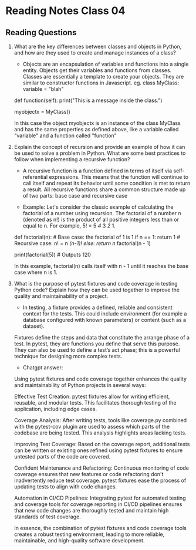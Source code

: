 # Reading Notes Class 04

## Reading Questions

1. What are the key differences between classes and objects in Python, and how are they used to create and manage instances of a class?

    * Objects are an encapsulation of variables and functions into a single entity. Objects get their variables and functions from classes. Classes are essentially a template to create your objects. They are similar to constructor functions in Javascript. eg.
    class MyClass:
    variable = "blah"

    def function(self):
        print("This is a message inside the class.")

    myobjectx = MyClass()

    In this case the object myobjectx is an instance of the class MyClass and has the same properties as defined above, like a variable called "variable" and a function called "function"

2. Explain the concept of recursion and provide an example of how it can be used to solve a problem in Python. What are some best practices to follow when implementing a recursive function?

    * A recursive function is a function defined in terms of itself via self-referential expressions. This means that the function will continue to call itself and repeat its behavior until some condition is met to return a result. All recursive functions share a common structure made up of two parts: base case and recursive case

    * Example: Let's consider the classic example of calculating the factorial of a number using recursion. The factorial of a number n (denoted as n!) is the product of all positive integers less than or equal to n. For example, 5! = 5 *4* 3 *2* 1.

    def factorial(n):
        # Base case: the factorial of 1 is 1
        if n == 1:
            return 1
        # Recursive case: n! = n *(n-1)!
        else:
            return n* factorial(n - 1)

    print(factorial(5))  # Outputs 120

    In this example, factorial(n) calls itself with n - 1 until it reaches the base case where n is 1.

3. What is the purpose of pytest fixtures and code coverage in testing Python code? Explain how they can be used together to improve the quality and maintainability of a project.

    * In testing, a fixture provides a defined, reliable and consistent context for the tests. This could include environment (for example a database configured with known parameters) or content (such as a dataset).

    Fixtures define the steps and data that constitute the arrange phase of a test. In pytest, they are functions you define that serve this purpose. They can also be used to define a test’s act phase; this is a powerful technique for designing more complex tests.

    * Chatgpt answer:
 
    Using pytest fixtures and code coverage together enhances the quality and maintainability of Python projects in several ways:

    Effective Test Creation: pytest fixtures allow for writing efficient, reusable, and modular tests. This facilitates thorough testing of the application, including edge cases.

    Coverage Analysis: After writing tests, tools like coverage.py combined with the pytest-cov plugin are used to assess which parts of the codebase are being tested. This analysis highlights areas lacking tests.

    Improving Test Coverage: Based on the coverage report, additional tests can be written or existing ones refined using pytest fixtures to ensure untested parts of the code are covered.

    Confident Maintenance and Refactoring: Continuous monitoring of code coverage ensures that new features or code refactoring don't inadvertently reduce test coverage. pytest fixtures ease the process of updating tests to align with code changes.

    Automation in CI/CD Pipelines: Integrating pytest for automated testing and coverage tools for coverage reporting in CI/CD pipelines ensures that new code changes are thoroughly tested and maintain high standards of test coverage.

    In essence, the combination of pytest fixtures and code coverage tools creates a robust testing environment, leading to more reliable, maintainable, and high-quality software development.
